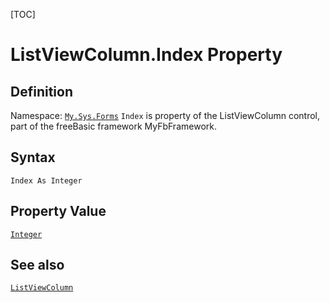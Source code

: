 [TOC]
# ListViewColumn.Index Property

## Definition
Namespace: [`My.Sys.Forms`](My.Sys.Forms.md)
`Index` is property of the ListViewColumn control, part of the freeBasic framework MyFbFramework.
## Syntax
```freeBasic
Index As Integer
```
## Property Value
[`Integer`]("https://www.freebasic.net/wiki/KeyPgInteger")
## See also
[`ListViewColumn`](ListViewColumn.md)
